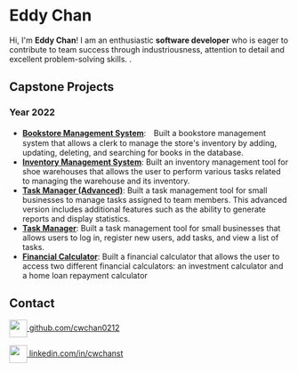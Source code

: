 # Eddy Chan

Hi, I'm **Eddy Chan**! I am an enthusiastic **software developer** who is eager to contribute to team success through industriousness, attention to detail and excellent problem-solving skills. .


## Capstone Projects
### Year 2022
- <a href="https://bit.ly/3GrIWOX" target="_blank">**Bookstore Management System**</a>:　Built a bookstore management system that allows a clerk to manage the store's inventory by adding, updating, deleting, and searching for books in the database.
- <a href="https://bit.ly/3WB1Uru" target="_blank">**Inventory Management System**</a>: Built an inventory management tool for shoe warehouses that allows the user to perform various tasks related to managing the warehouse and its inventory. 
- <a href="https://bit.ly/3G5SrDg" target="_blank">**Task Manager (Advanced)**</a>: Built a task management tool for small businesses to manage tasks assigned to team members. This advanced version includes additional features such as the ability to generate reports and display statistics.
- <a href="https://bit.ly/3CbD8qj" target="_blank">**Task Manager**</a>: Built a task management tool for small businesses that allows users to log in, register new users, add tasks, and view a list of tasks.
- <a href="https://bit.ly/3vyy77A" target="_blank">**Financial Calculator**</a>: Built a financial calculator that allows the user to access two different financial calculators: an investment calculator and a home loan repayment calculator

## Contact

<img src="https://img.icons8.com/ios-glyphs/512/github.png" width="32" valign="middle"><a href="https://github.com/cwchan0212" target="_blank"> github.com/cwchan0212</a>

<img src="https://img.icons8.com/material-outlined/512/linkedin.png" width="32" valign="middle"><a href="https://www.linkedin.com/in/cwchanst/" target="_blank"> linkedin.com/in/cwchanst</a>

